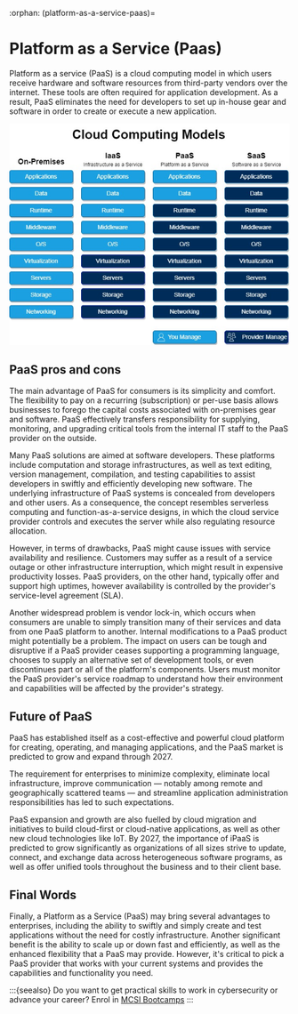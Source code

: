 :orphan:
(platform-as-a-service-paas)=
# Platform as a Service (Paas)
 
Platform as a service (PaaS) is a cloud computing model in which users receive hardware and software resources from third-party vendors over the internet. These tools are often required for application development. As a result, PaaS eliminates the need for developers to set up in-house gear and software in order to create or execute a new application.

![Cloud Computing Models](images/cloud_computing_models.jpg)

## PaaS pros and cons

The main advantage of PaaS for consumers is its simplicity and comfort. The flexibility to pay on a recurring (subscription) or per-use basis allows businesses to forego the capital costs associated with on-premises gear and software. PaaS effectively transfers responsibility for supplying, monitoring, and upgrading critical tools from the internal IT staff to the PaaS provider on the outside.

Many PaaS solutions are aimed at software developers. These platforms include computation and storage infrastructures, as well as text editing, version management, compilation, and testing capabilities to assist developers in swiftly and efficiently developing new software. 
The underlying infrastructure of PaaS systems is concealed from developers and other users. As a consequence, the concept resembles serverless computing and function-as-a-service designs, in which the cloud service provider controls and executes the server while also regulating resource allocation.

However, in terms of drawbacks, PaaS might cause issues with service availability and resilience. Customers may suffer as a result of a service outage or other infrastructure interruption, which might result in expensive productivity losses. PaaS providers, on the other hand, typically offer and support high uptimes, however availability is controlled by the provider's service-level agreement (SLA).

Another widespread problem is vendor lock-in, which occurs when consumers are unable to simply transition many of their services and data from one PaaS platform to another. Internal modifications to a PaaS product might potentially be a problem. The impact on users can be tough and disruptive if a PaaS provider ceases supporting a programming language, chooses to supply an alternative set of development tools, or even discontinues part or all of the platform's components. Users must monitor the PaaS provider's service roadmap to understand how their environment and capabilities will be affected by the provider's strategy.

## Future of PaaS

PaaS has established itself as a cost-effective and powerful cloud platform for creating, operating, and managing applications, and the PaaS market is predicted to grow and expand through 2027.

The requirement for enterprises to minimize complexity, eliminate local infrastructure, improve communication — notably among remote and geographically scattered teams — and streamline application administration responsibilities has led to such expectations.

PaaS expansion and growth are also fuelled by cloud migration and initiatives to build cloud-first or cloud-native applications, as well as other new cloud technologies like IoT.
By 2027, the importance of iPaaS is predicted to grow significantly as organizations of all sizes strive to update, connect, and exchange data across heterogeneous software programs, as well as offer unified tools throughout the business and to their client base.

## Final Words

Finally, a Platform as a Service (PaaS) may bring several advantages to enterprises, including the ability to swiftly and simply create and test applications without the need for costly infrastructure. Another significant benefit is the ability to scale up or down fast and efficiently, as well as the enhanced flexibility that a PaaS may provide. However, it's critical to pick a PaaS provider that works with your current systems and provides the capabilities and functionality you need.

:::{seealso}
Do you want to get practical skills to work in cybersecurity or advance your career? Enrol in [MCSI Bootcamps](https://www.mosse-institute.com/bootcamps.html)
:::